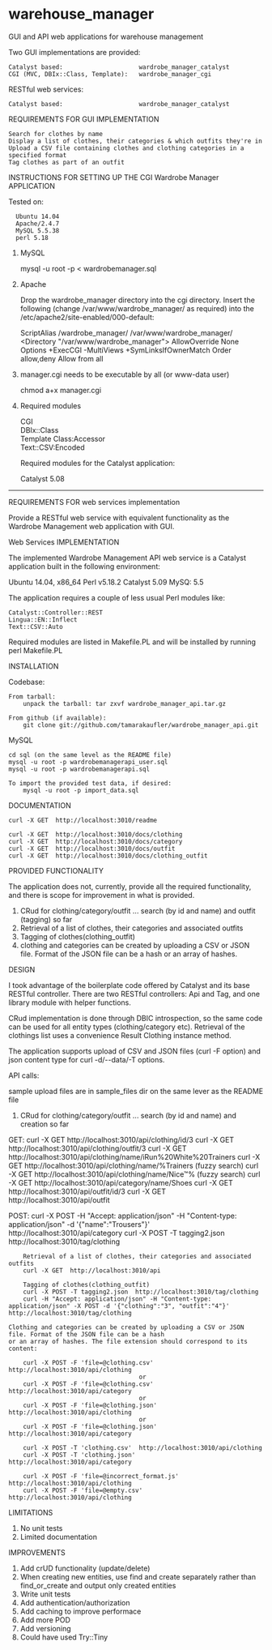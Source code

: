 # warehouse_manager
GUI and API web applications for warehouse management

Two GUI implementations are provided:

	Catalyst based:                     wardrobe_manager_catalyst
	CGI (MVC, DBIx::Class, Template):   wardrobe_manager_cgi
    
RESTful web services:

	Catalyst based:                     wardrobe_manager_catalyst

REQUIREMENTS FOR GUI IMPLEMENTATION

	Search for clothes by name
	Display a list of clothes, their categories & which outfits they're in
	Upload a CSV file containing clothes and clothing categories in a specified format
	Tag clothes as part of an outfit

INSTRUCTIONS FOR SETTING UP THE CGI Wardrobe Manager APPLICATION

Tested on:

      Ubuntu 14.04
      Apache/2.4.7
      MySQL 5.5.38
      perl 5.18

1. MySQL

      mysql -u root -p < wardrobemanager.sql

2. Apache    
   
      Drop the wardrobe_manager directory into the cgi directory.
      Insert the following (change /var/www/wardrobe_manager/ as
      required) into the /etc/apache2/site-enabled/000-default:

      ScriptAlias /wardrobe_manager/ /var/www/wardrobe_manager/
      <Directory "/var/www/wardrobe_manager">
             AllowOverride None
             Options +ExecCGI -MultiViews +SymLinksIfOwnerMatch
             Order allow,deny
             Allow from all
     </Directory>

3. manager.cgi needs to be executable by all (or www-data user)

      chmod a+x manager.cgi

4. Required modules

    CGI       
    DBIx::Class       
    Template 
    Class:Accessor	    
    Text::CSV:Encoded

    Required modules for the Catalyst application:

    Catalyst 5.08


---------------------------------------------------------------------------

REQUIREMENTS FOR web services implementation

Provide a RESTful web service with equivalent functionality as the Wardrobe Management web application with GUI.

Web Services IMPLEMENTATION

The implemented Wardrobe Management API web service is a Catalyst application built in the following environment:

Ubuntu 14.04, x86_64
Perl v5.18.2
Catalyst 5.09
MySQ: 5.5

The application requires a couple of less usual Perl modules like:

    Catalyst::Controller::REST
    Lingua::EN::Inflect
    Text::CSV::Auto

Required modules are listed in Makefile.PL and will be installed by running 
    perl Makefile.PL

INSTALLATION

Codebase:

    From tarball:
        unpack the tarball: tar zxvf wardrobe_manager_api.tar.gz

    From github (if available):
        git clone git://github.com/tamarakaufler/wardrobe_manager_api.git

MySQL

    cd sql (on the same level as the README file)
    mysql -u root -p wardrobemanagerapi_user.sql
    mysql -u root -p wardrobemanagerapi.sql

    To import the provided test data, if desired:
        mysql -u root -p import_data.sql

DOCUMENTATION

    curl -X GET  http://localhost:3010/readme

    curl -X GET  http://localhost:3010/docs/clothing
    curl -X GET  http://localhost:3010/docs/category
    curl -X GET  http://localhost:3010/docs/outfit
    curl -X GET  http://localhost:3010/docs/clothing_outfit

PROVIDED FUNCTIONALITY

The application does not, currently, provide all the required functionality, and there is scope for improvement in what is provided.

1) CRud for clothing/category/outfit ... search (by id and name) and outfit (tagging) so far
2) Retrieval of a list of clothes, their categories and associated outfits
3) Tagging of clothes(clothing_outfit)
4) clothing and categories can be created by uploading a CSV or JSON file. Format of the JSON file can be a hash or an array of hashes.

DESIGN

I took advantage of the boilerplate code offered by Catalyst and its base RESTful controller. There are two RESTful controllers: Api and Tag,
and one library module with helper functions.

CRud implementation is done through DBIC introspection, so the same code can be used for all entity types (clothing/category etc).
Retrieval of the clothings list uses a convenience Result Clothing instance method. 

The application supports upload of CSV and JSON files (curl -F option) and json content type for curl -d/--data/-T options.  

API calls:

sample upload files are in sample_files dir on the same lever as the README file

1) CRud for clothing/category/outfit ... search (by id and name) and creation so far

GET:
	    curl -X GET  http://localhost:3010/api/clothing/id/3
	    curl -X GET  http://localhost:3010/api/clothing/outfit/3
	    curl -X GET  http://localhost:3010/api/clothing/name/iRun%20White%20Trainers
	    curl -X GET  http://localhost:3010/api/clothing/name/%Trainers    (fuzzy search)
	    curl -X GET  http://localhost:3010/api/clothing/name/Nice™%       (fuzzy search)
	    curl -X GET  http://localhost:3010/api/category/name/Shoes
	    curl -X GET  http://localhost:3010/api/outfit/id/3
	    curl -X GET  http://localhost:3010/api/outfit

POST:
	    curl -X POST -H "Accept: application/json" -H "Content-type: application/json" -d '{"name":"Trousers"}'  http://localhost:3010/api/category
	    curl -X POST -T tagging2.json  http://localhost:3010/tag/clothing
	
	    Retrieval of a list of clothes, their categories and associated outfits
	    curl -X GET  http://localhost:3010/api
	
	    Tagging of clothes(clothing_outfit)
	    curl -X POST -T tagging2.json  http://localhost:3010/tag/clothing 
	    curl -H "Accept: application/json" -H "Content-type: application/json" -X POST -d '{"clothing":"3", "outfit":"4"}'  http://localhost:3010/tag/clothing

    Clothing and categories can be created by uploading a CSV or JSON file. Format of the JSON file can be a hash
    or an array of hashes. The file extension should correspond to its content:        

        curl -X POST -F 'file=@clothing.csv'  http://localhost:3010/api/clothing
                                        or
        curl -X POST -F 'file=@clothing.csv'  http://localhost:3010/api/category
                                        or
        curl -X POST -F 'file=@clothing.json'  http://localhost:3010/api/clothing
                                        or
        curl -X POST -F 'file=@clothing.json'  http://localhost:3010/api/category

        curl -X POST -T 'clothing.csv'  http://localhost:3010/api/clothing
        curl -X POST -T 'clothing.json'  http://localhost:3010/api/category

        curl -X POST -F 'file=@incorrect_format.js'  http://localhost:3010/api/clothing
        curl -X POST -F 'file=@empty.csv'  http://localhost:3010/api/clothing

LIMITATIONS

1) No unit tests
2) Limited documentation

IMPROVEMENTS 

1) Add crUD functionality (update/delete)
2) When creating new entities, use find and create separately rather than find_or_create and output only created entities
3) Write unit tests
4) Add authentication/authorization
5) Add caching to improve performace
6) Add more POD
7) Add versioning
8) Could have used Try::Tiny

